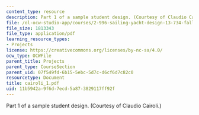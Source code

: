 ```yaml
---
content_type: resource
description: Part 1 of a sample student design. (Courtesy of Claudio Cairoli.)
file: /ol-ocw-studio-app/courses/2-996-sailing-yacht-design-13-734-fall-2003/11b5942a9f6d7ecd5a873829117ff92f_cairoli_1.pdf
file_size: 1813343
file_type: application/pdf
learning_resource_types:
- Projects
license: https://creativecommons.org/licenses/by-nc-sa/4.0/
ocw_type: OCWFile
parent_title: Projects
parent_type: CourseSection
parent_uid: 07f549fd-6b15-5ebc-5d7c-d6cf6d7c82c0
resourcetype: Document
title: cairoli_1.pdf
uid: 11b5942a-9f6d-7ecd-5a87-3829117ff92f
---
```

Part 1 of a sample student design. (Courtesy of Claudio Cairoli.)